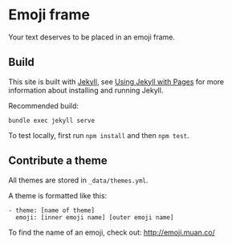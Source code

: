 # Emoji frame

Your text deserves to be placed in an emoji frame.

## Build

This site is built with [Jekyll](http://jekyllrb.com/), see [Using Jekyll with Pages](https://help.github.com/articles/using-jekyll-with-pages/) for more information about installing and running Jekyll.

Recommended build:

```
bundle exec jekyll serve
```

To test locally, first run `npm install` and then `npm test`.

## Contribute a theme

All themes are stored in `_data/themes.yml`.

A theme is formatted like this:

```
- theme: [name of theme]
  emoji: [inner emoji name] [outer emoji name]
```

To find the name of an emoji, check out: http://emoji.muan.co/
